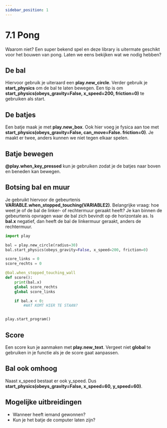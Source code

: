 ```yaml
---
sidebar_position: 1
---
```


# 7.1 Pong
Waarom niet? Een super bekend spel en deze library is uitermate geschikt voor het bouwen van pong.
Laten we eens bekijken wat we nodig hebben?

## De bal
Hiervoor gebruik je uiteraard een **play.new_circle**.
Verder gebruik je **start_physics** om de bal te laten bewegen.
Een tip is om **start_physics(obeys_gravity=False, x_speed=200, friction=0)** te gebruiken als start.

## De batjes
Een batje maak je met **play.new_box**. Ook hier voeg je fysica aan toe met **start_physics(obeys_gravity=False, can_move=False. friction=0)**.
Je maakt er twee, anders kunnen we niet tegen elkaar spelen.

## Batje bewegen
**@play.when_key_pressed** kun je gebruiken zodat je de batjes naar boven en beneden kan bewegen.

## Botsing bal en muur
Je gebruikt hiervoor de gebeurtenis **VARIABLE.when_stopped_touching(VARIABLE2)**.
Belangrijke vraag: hoe weet je of de bal de linker- of rechtermuur geraakt heeft?
Je kan binnen de gebeurtenis opvragen waar de bal zich bevindt op de horizontale as.
Is **bal.x** negatief, dan heeft de bal de linkermuur geraakt, anders de rechtermuur.

```python
import play

bal = play.new_circle(radius=30)
bal.start_physics(obeys_gravity=False, x_speed=200, friction=0)

score_links = 0
score_rechts = 0

@bal.when_stopped_touching_wall
def score():
    print(bal.x)
    global score_rechts
    global score_links

    if bal.x < 0:
        #WAT KOMT HIER TE STAAN?


play.start_program()
```


## Score
Een score kun je aanmaken met **play.new_text**.
Vergeet niet **global** te gebruiken in je functie als je de score gaat aanpassen.

## Bal ook omhoog
Naast x_speed bestaat er ook y_speed. Dus **start_physics(obeys_gravity=False, x_speed=60, y_speed=60)**.

## Mogelijke uitbreidingen
- Wanneer heeft iemand gewonnen?
- Kun je het batje de computer laten zijn?






